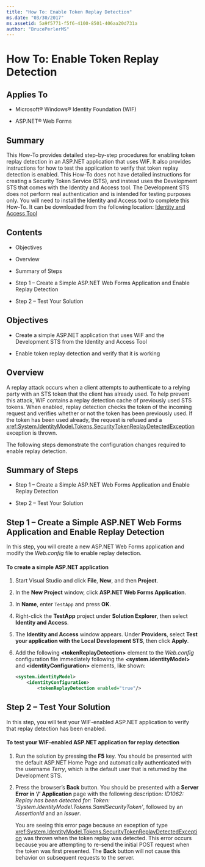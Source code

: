 ```yaml
---
title: "How To: Enable Token Replay Detection"
ms.date: "03/30/2017"
ms.assetid: 5a9f5771-f5f6-4100-8501-406aa20d731a
author: "BrucePerlerMS"
---
```

# How To: Enable Token Replay Detection
## Applies To  
  
- Microsoft® Windows® Identity Foundation (WIF)  
  
- ASP.NET® Web Forms  
  
## Summary  
 This How-To provides detailed step-by-step procedures for enabling token replay detection in an ASP.NET application that uses WIF. It also provides instructions for how to test the application to verify that token replay detection is enabled. This How-To does not have detailed instructions for creating a Security Token Service (STS), and instead uses the Development STS that comes with the Identity and Access tool. The Development STS does not perform real authentication and is intended for testing purposes only. You will need to install the Identity and Access tool to complete this How-To. It can be downloaded from the following location: [Identity and Access Tool](https://go.microsoft.com/fwlink/?LinkID=245849)  
  
## Contents  
  
- Objectives  
  
- Overview  
  
- Summary of Steps  
  
- Step 1 – Create a Simple ASP.NET Web Forms Application and Enable Replay Detection  
  
- Step 2 – Test Your Solution  
  
## Objectives  
  
- Create a simple ASP.NET application that uses WIF and the Development STS from the Identity and Access Tool  
  
- Enable token replay detection and verify that it is working  
  
## Overview  
 A replay attack occurs when a client attempts to authenticate to a relying party with an STS token that the client has already used. To help prevent this attack, WIF contains a replay detection cache of previously used STS tokens. When enabled, replay detection checks the token of the incoming request and verifies whether or not the token has been previously used. If the token has been used already, the request is refused and a <xref:System.IdentityModel.Tokens.SecurityTokenReplayDetectedException> exception is thrown.  
  
 The following steps demonstrate the configuration changes required to enable replay detection.  
  
## Summary of Steps  
  
- Step 1 – Create a Simple ASP.NET Web Forms Application and Enable Replay Detection  
  
- Step 2 – Test Your Solution  
  
## Step 1 – Create a Simple ASP.NET Web Forms Application and Enable Replay Detection  
 In this step, you will create a new ASP.NET Web Forms application and modify the *Web.config* file to enable replay detection.  
  
#### To create a simple ASP.NET application  
  
1. Start Visual Studio and click **File**, **New**, and then **Project**.  
  
2. In the **New Project** window, click **ASP.NET Web Forms Application**.  
  
3. In **Name**, enter `TestApp` and press **OK**.  
  
4. Right-click the **TestApp** project under **Solution Explorer**, then select **Identity and Access**.  
  
5. The **Identity and Access** window appears. Under **Providers**, select **Test your application with the Local Development STS**, then click **Apply**.  
  
6. Add the following **\<tokenReplayDetection>** element to the *Web.config* configuration file immediately following the **\<system.identityModel>** and **\<identityConfiguration>** elements, like shown:  
  
    ```xml  
    <system.identityModel>  
        <identityConfiguration>  
            <tokenReplayDetection enabled="true"/>  
    ```  
  
## Step 2 – Test Your Solution  
 In this step, you will test your WIF-enabled ASP.NET application to verify that replay detection has been enabled.  
  
#### To test your WIF-enabled ASP.NET application for replay detection  
  
1. Run the solution by pressing the **F5** key. You should be presented with the default ASP.NET Home Page and automatically authenticated with the username *Terry*, which is the default user that is returned by the Development STS.  
  
2. Press the browser’s **Back** button. You should be presented with a **Server Error in ‘/’ Application** page with the following description: *ID1062: Replay has been detected for: Token: 'System.IdentityModel.Tokens.SamlSecurityToken'*, followed by an *AssertionId* and an *Issuer*.  
  
     You are seeing this error page because an exception of type <xref:System.IdentityModel.Tokens.SecurityTokenReplayDetectedException> was thrown when the token replay was detected. This error occurs because you are attempting to re-send the initial POST request when the token was first presented. The **Back** button will not cause this behavior on subsequent requests to the server.
